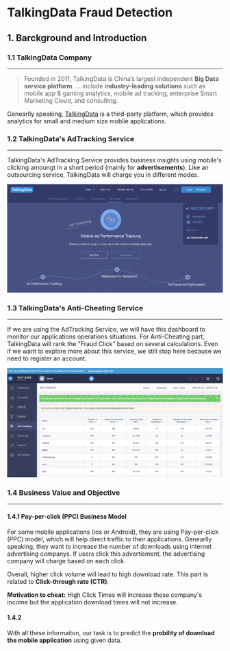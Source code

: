# TalkingData  Fraud Detection

## 1. Barckground and Introduction

### 1.1 TalkingData Company
------------


> Founded in 2011, TalkingData is China’s largest independent **Big Data service platform**. ... include **industry-leading solutions** such as mobile app & gaming analytics, mobile ad tracking, enterprise Smart Marketing Cloud, and consulting. 

Genearlly speaking, [TalkingData](https://www.talkingdata.com/product-AdTracking.jsp?languagetype=en_us) is a third-party platform, which provides analytics for small and medium size moblie applications.

### 1.2 TalkingData's AdTracking Service
------------

TalkingData's AdTracking Service provides business insights using mobile's clicking amoungt in a short period (mainly for **advertisements**). Like an outsourcing service, TalkingData will charge you in different modes. 

![Adtracking](images/Adtracking.png)

### 1.3 TalkingData's Anti-Cheating Service
------------

If we are using the AdTracking Service, we will have this dashboard to monitor our applications operations situations. For Anti-Cheating part, TalkingData will rank the "Fraud Click" based on several calculations. Even if we want to explore more about this service, we still stop here because we need to register an account.
 
![dashboard](images/dashboard.png)

### 1.4 Business Value and Objective
------------

#### 1.4.1 Pay-per-click (PPC) Business Model

For some mobile applications (ios or Android), they are using Pay-per-click (PPC) model, which will help direct traffic to their applications. Genearlly speaking, they want to increase the number of downloads using internet advertising companys. If users click this advertisment, the advertising company will charge based on each click. 

Overall, higher click volume will lead to high download rate. This part is related to **Click-through rate (CTR)**.

**Motivation to cheat:** High Click Times will increase these company's income but the application download times will not increase.

#### 1.4.2 




With all these informaiton, our task is to predict the **probility of download the mobile application** using given data. 



